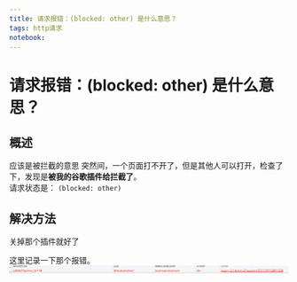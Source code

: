 ```yaml
---
title: 请求报错：(blocked: other) 是什么意思？
tags: http请求
notebook: 
---
```


# 请求报错：(blocked: other) 是什么意思？
## 概述
应该是被拦截的意思
突然间，一个页面打不开了，但是其他人可以打开，检查了下，发现是**被我的谷歌插件给拦截了**。  
请求状态是： `(blocked: other)`
## 解决方法
关掉那个插件就好了  

这里记录一下那个报错。
![](https://raw.githubusercontent.com/heihuahe/myGallery/master/noteImage/20191204165349.png)

